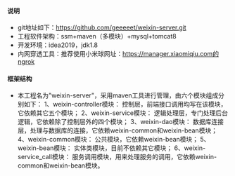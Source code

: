 #### 说明

- git地址如下：https://github.com/geeeeet/weixin-server.git
- 工程软件架构：ssm+maven（多模块）+mysql+tomcat8
- 开发环境：idea2019，jdk1.8
- 内网穿透工具：推荐使用小米球网址：https://manager.xiaomiqiu.com的ngrok

#### 框架结构
- 本工程名为"weixin-server"，采用maven工具进行管理，由六个模块组成分别如下：
1、weixin-controller模块： 控制层，前端接口调用均写在该模块，它依赖其它五个模块；
2、weixin-service模块： 逻辑处理层，专门处理后台逻辑，它依赖除了控制层外的四个模块；
3、weixin-dao模块： 数据库连接层，处理与数据库的连接，它依赖weixin-common和weixin-bean模块；
4、weixin-common模块： 公共模块，它依赖weixin-bean模块；
5、weixin-bean模块： 实体类模块，目前不依赖其它模块；
6、weixin-service_call模块： 服务调用模块，用来处理服务的调用，它依赖weixin-common和weixin-bean模块。